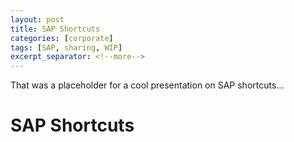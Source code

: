 ```yaml
---
layout: post
title: SAP Shortcuts
categories: [corporate]
tags: [SAP, sharing, WIP]
excerpt_separator: <!--more-->
---
```

That was a placeholder for a cool presentation on SAP shortcuts...
<!--more-->
# SAP Shortcuts


